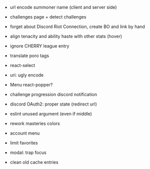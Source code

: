 - url encode summoner name (client and server side)
- challenges page + detect challenges
- forget about Discord Riot Connection, create BO and link by hand

- align tenacity and ability haste with other stats (hover)
- ignore CHERRY league entry
- translate poro tags
- react-select
- uri: ugly encode
- Menu react-popper?
- challenge progression discord notification
- discord OAuth2: proper state (redirect url)
- eslint unused argument (even if middle)
- rework masteries colors
- account menu
- limit favorites
- modal: trap focus
- clean old cache entries
